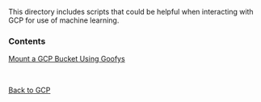 This directory includes scripts that could be helpful when interacting with GCP for use of machine learning. 

### Contents 
[Mount a GCP Bucket Using Goofys](gcp_mount_bucket_goofys.sh)

<br>  

[Back to GCP](../README.md)